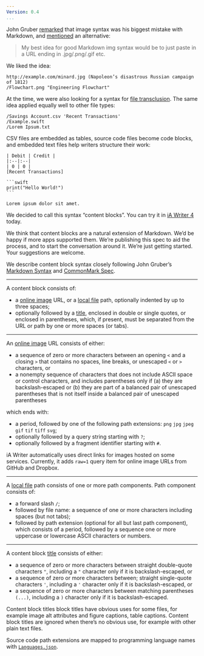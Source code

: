 ```yaml
---
Version: 0.4
...
```


John Gruber [remarked](https://twitter.com/gruber/status/701951688903630848) that image syntax was his biggest mistake with Markdown, and [mentioned](https://twitter.com/gruber/status/701951915605827585) an alternative:

> My best idea for good Markdown img syntax would be to just paste in a URL ending in .jpg/.png/.gif etc.

We liked the idea:

```
http://example.com/minard.jpg (Napoleon’s disastrous Russian campaign of 1812)
/Flowchart.png "Engineering Flowchart"
```

At the time, we were also looking for a syntax for [file transclusion][transclusion]. The same idea applied equally well to other file types:

```
/Savings Account.csv 'Recent Transactions'
/Example.swift
/Lorem Ipsum.txt
```

CSV files are embedded as tables, source code files become code blocks, and embedded text files help writers structure their work:

	| Debit | Credit |
	|:--|:--|
	| 0 | 0 |
	[Recent Transactions]
	
	```swift
	print("Hello World!")
	```
	
	Lorem ipsum dolor sit amet.

We decided to call this syntax “content blocks”. You can try it in [iA Writer 4][iA Writer] today.

We think that content blocks are a natural extension of Markdown. We’d be happy if more apps supported them. We’re publishing this spec to aid the process, and to start the conversation around it. We’re just getting started. Your suggestions are welcome.

We describe content block syntax closely following John Gruber’s [Markdown Syntax][Markdown] and [CommonMark Spec][CommonMark].

[transclusion]: https://en.wikipedia.org/wiki/Transclusion
[iA Writer]: https://ia.net/writer
[Markdown]: https://daringfireball.net/projects/markdown/syntax
[CommonMark]: http://spec.commonmark.org

---

A content block consists of:

- a [online image][online-image] URL, or a [local file][local-file] path, optionally indented by up to three spaces;
- optionally followed by a [title][], enclosed in double or single quotes, or enclosed in parentheses, which, if present, must be separated from the URL or path by one or more spaces (or tabs).

[online-image]: #online-image
[local-file]: #local-file
[title]: #content-block-title

---

An <a id="online-image" href="#online-image">online image</a> URL consists of either:

- a sequence of zero or more characters between an opening `<` and a closing `>` that contains no spaces, line breaks, or unescaped `<` or `>` characters, or
- a nonempty sequence of characters that does not include ASCII space or control characters, and includes parentheses only if (a) they are backslash-escaped or (b) they are part of a balanced pair of unescaped parentheses that is not itself inside a balanced pair of unescaped parentheses

which ends with:

- a period, followed by one of the following path extensions: `png` `jpg` `jpeg` `gif` `tif` `tiff` `svg`;
- optionally followed by a query string starting with `?`;
- optionally followed by a fragment identifier starting with `#`.

iA Writer automatically uses direct links for images hosted on some services. Currently, it adds `raw=1` query item for online image URLs from GitHub and Dropbox.

---

A <a id="local-file" href="#local-file">local file</a> path consists of one or more path components. Path component consists of:

- a forward slash `/`;
- followed by file name: a sequence of one or more characters including spaces (but not tabs);
- followed by path extension (optional for all but last path component), which consists of a period, followed by a sequence one or more uppercase or lowercase ASCII characters or numbers.

---

A content block <a id="content-block-title" href="#content-block-title">title</a> consists of either:

- a sequence of zero or more characters between straight double-quote characters `"`, including a `"` character only if it is backslash-escaped, or
- a sequence of zero or more characters between; straight single-quote characters `'`, including a `'` character only if it is backslash-escaped, or
- a sequence of zero or more characters between matching parentheses `(...)`, including a `)` character only if it is backslash-escaped.

Content block titles block titles have obvious uses for some files, for example image alt attributes and figure captions, table captions. Content block titles are ignored when there’s no obvious use, for example with other plain text files.

Source code path extensions are mapped to programming language names with [`Languages.json`](Languages.json).
